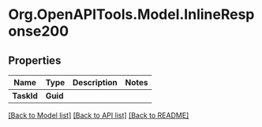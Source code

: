 # Org.OpenAPITools.Model.InlineResponse200
## Properties

Name | Type | Description | Notes
------------ | ------------- | ------------- | -------------
**TaskId** | **Guid** |  | 

[[Back to Model list]](../README.md#documentation-for-models) [[Back to API list]](../README.md#documentation-for-api-endpoints) [[Back to README]](../README.md)

